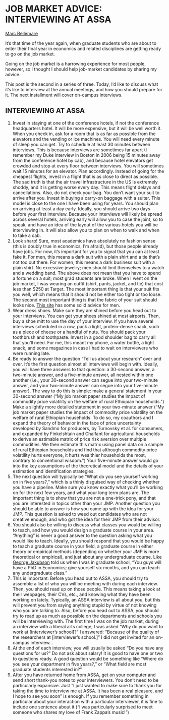 
# JOB MARKET ADVICE: INTERVIEWING AT ASSA

[Marc Bellemare](http://marcfbellemare.com/wordpress/11492)

It’s that time of the year again, when graduate students who are about to enter their final year in economics and related disciplines are getting ready to go on the job market.

Going on the job market is a harrowing experience for most people, however, so I thought I should help job-market candidates by sharing my advice.

This post is the second in a series of three. Today, I’d like to discuss what it’s like to interview at the annual meetings, and how you should prepare for it. The next installment will cover on-campus interviews.

## INTERVIEWING AT ASSA

  1. Invest in staying at one of the conference hotels, if not the conference headquarters hotel. It will be more expensive, but it will be well worth it. When you check in, ask for a room that is as far as possible from the elevators and the vending or ice machines. You will need every minute of sleep you can get.
Try to schedule at least 30 minutes between interviews. This is because interviews are sometimes far apart (I remember my Duke interview in Boston in 2006 being 15 minutes away from the conference hotel by cab), and because hotel elevators get crowded and stop at every floor between interviews. You will sometimes wait 15 minutes for an elevator. Plan accordingly.
Instead of going for the cheapest flights, invest in a flight that is as close to direct as possible. The sad truth is that the air travel infrastructure in the US is extremely shoddy, and it is getting worse every day. This means flight delays and cancellations. Also, do not check your bag. You don’t want your suit to arrive after you. Invest in buying a carry-on baggage with a suiter. This model is close to the one I have been using for years.
You should plan on arriving at least a day early. Ideally, you should arrive two days before your first interview. Because your interviews will likely be spread across several hotels, arriving early will allow you to case the joint, so to speak, and have an idea of the layout of the various hotels you will be interviewing in. It will also allow you to plan on when to walk and when to take a cab.
  2. Look sharp! Sure, most academics have absolutely no fashion sense (this is doubly true in economics, I’m afraid), but those people already have jobs. For now, it’s important for you to signal that you can at least fake it. For men, this means a dark suit with a plain shirt and a tie that’s not too out there. For women, this means a dark business suit with a plain shirt. No excessive jewelry; men should limit themselves to a watch and a wedding band.
The above does not mean that you have to spend a fortune on a suit; most grad students are broke. When I went on the job market, I was wearing an outfit (shirt, pants, jacket, and tie) that cost less than $250 at Target. The most important thing is that your suit fits you well, which means that it should not be either too tight or too loose. The second most important thing is that the fabric of your suit should looks nice. [This site](http://www.artofmanliness.com/2013/04/24/style-pyramid/) has some solid advice for men.
  3. Wear dress shoes. Make sure they are shined before you head out to your interviews. You can get your shoes shined at most airports. Then, buy a shoe mitt to use the day of your interview.
If you have several interviews scheduled in a row, pack a light, protein-dense snack, such as a piece of cheese or a handful of nuts. You should pack your toothbrush and toothpaste.
Invest in a good shoulder bag to carry all that you’ll need. For me, this meant my phone, a water bottle, a light snack, and some magazines in case I had to wait on interviewers who were running late.
  4. Be ready to answer the question “Tell us about your research” over and over. It’s the first question almost all interviews will begin with. Ideally, you will have three answers to that question: a 30-second answer, a two-minute answer, and a five-minute answer, all nested within one another (i.e., your 30-second answer can segue into your two-minute answer, and your two-minute answer can segue into your five-minute answer). The way to do this is simple: make a general statement in your 30-second answer (“My job market paper studies the impact of commodity price volatility on the welfare of rural Ethiopian households.”) Make a slightly more detailed statement in your two-minute answer (“My job market paper studies the impact of commodity price volatility on the welfare of rural Ethiopian households. To do so, my coauthors and I expand the theory of behavior in the face of price uncertainty developed by Sandmo for producers, by Turnovsky et al. for consumers, and expanded by Finkelshtain and Chalfant for agricultural households to derive an estimable matrix of price risk aversion over multiple commodities. We then estimate this matrix using panel data on a sample of rural Ethiopian households and find that although commodity price volatility hurts everyone, it hurts wealthier households the most, contrary to conventional wisdom.”) Your five-minute answer would go into the key assumptions of the theoretical model and the details of your estimation and identification strategies.
  5. The next question will typically be “What do you see yourself working on in five years?,” which is a thinly disguised way of checking whether you have a pipeline. Make sure you know exactly what you’ll be working on for the next few years, and what your long term plans are. The important thing is to show that you are not a one-trick pony, and that you are interested in topics other than your JMP. Another question you should be able to answer is how you came up with the idea for your JMP. This question is asked to weed out candidates who are not creative enough, and who got the idea for their JMP from their advisor.
  6. You should also be willing to discuss what classes you would be willing to teach, and how you would design a graduate course in your area. “Anything” is never a good answer to the question asking what you would like to teach. Ideally, you should respond that you would be happy to teach a graduate course in your field, a graduate course in either theory or empirical methods (depending on whether your JMP is more theoretical or empirical), and just about any undergraduate course. Like [George Jakubson](http://www.ilr.cornell.edu/directory/gj10/) told us when I was in graduate school, “You guys will have a PhD in Economics; give yourself six months, and you can teach any undergraduate class.”
  7. This is important: Before you head out to ASSA, you should try to assemble a list of who you will be meeting with during each interview. Then, you should read up on those people. This means taking a look at their webpages, their CVs, etc., and knowing what they have been working on lately. Typically, an ASSA interview is all about you, but this will prevent you from saying anything stupid by virtue of not knowing who you are talking to. Also, before you head out to ASSA, you should try to read up as much as possible on the departments and schools you will be interviewing with. The first time I was on the job market, during an interview with a liberal arts college, I was asked “Why do you want to work at [interviewer’s school]?” I answered: “Because of the quality of the researchers at [interviewer’s school.]” I did not get invited for an on-campus interview…
  8. At the end of each interview, you will usually be asked “Do you have any questions for us?” Do not ask about salary! It is good to have one or two to questions ready. A good question would be something like “Where do you see your department in five years?,” or “What field are most graduate students interested in?”
  9. After you have returned home from ASSA, get on your computer and send short thank-you notes to your interviewers. You don’t need to be particularly expansive. Just “I just wanted to make sure to thank you for taking the time to interview me at ASSA. It has been a real pleasure, and I hope to see you soon” is enough. If you remember something in particular about your interaction with a particular interviewer, it is fine to include one sentence about it (“I was particularly surprised to meet someone who shares my love of Frank Zappa’s music!”)
